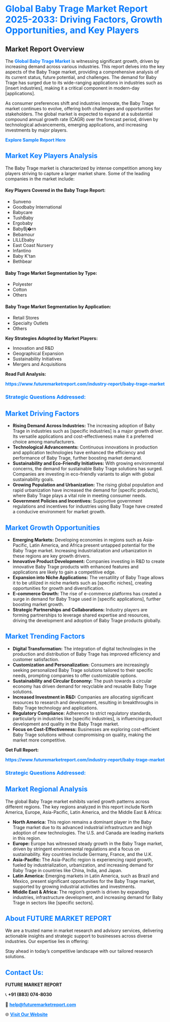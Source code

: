 <h1 style="color: #007BFF;">Global Baby Trage Market Report 2025-2033: Driving Factors, Growth Opportunities, and Key Players</h1>

<section id="overview">
<h2>Market Report Overview</h2>
<p>The <a href="https://www.futuremarketreport.com/industry-report/baby-trage-market" style="color: #007BFF; text-decoration: none;"><strong>Global Baby Trage Market</strong></a> is witnessing significant growth, driven by increasing demand across various industries. This report delves into the key aspects of the Baby Trage market, providing a comprehensive analysis of its current status, future potential, and challenges. The demand for Baby Trage has surged due to its wide-ranging applications in industries such as [insert industries], making it a critical component in modern-day [applications].</p>
<p>As consumer preferences shift and industries innovate, the Baby Trage market continues to evolve, offering both challenges and opportunities for stakeholders. The global market is expected to expand at a substantial compound annual growth rate (CAGR) over the forecast period, driven by technological advancements, emerging applications, and increasing investments by major players.</p>
</section>

<section id="overview">
<p><a href="https://www.futuremarketreport.com/request-sample/reportId=60919" style="color: #007BFF; text-decoration: none;"><strong>Explore Sample Report Here</strong></a></p>
</section>

<section id="key-players">
<h2 style="color: #007BFF;">Market Key Players Analysis</h2>
<p>The Baby Trage market is characterized by intense competition among key players striving to capture a larger market share. Some of the leading companies in the market include:</p>
<h4>Key Players Covered in the Baby Trage Report:</h4>
<ul><li>Sunveno</li><li>Goodbaby International</li><li>Babycare</li><li>TushBaby</li><li>Ergobaby</li><li>BabyBj�rn</li><li>Bebamour</li><li>LILLEbaby</li><li>East Coast Nursery</li><li>Infantino</li><li>Baby K&#039;tan</li><li>Bethbear</li></ul>
<h4>Baby Trage Market Segmentation by Type:</h4>
<ul><li>Polyester</li><li>Cotton</li><li>Others</li></ul>

<h4>Baby Trage Market Segmentation by Application:</h4>
<ul><li>Retail Stores</li><li>Specialty Outlets</li><li>Others</li></ul>
<p><strong>Key Strategies Adopted by Market Players:</strong></p>
<ul>
<li>Innovation and R&D</li>
<li>Geographical Expansion</li>
<li>Sustainability Initiatives</li>
<li>Mergers and Acquisitions</li>
</ul>
</section>

<section>
<p><strong>Read Full Analysis: </strong></p><a href="https://www.futuremarketreport.com/industry-report/baby-trage-market" style="color: #007BFF; text-decoration: none;"><strong>https://www.futuremarketreport.com/industry-report/baby-trage-market</strong></a>
<h3 style="color: #007BFF;">Strategic Questions Addressed:</h3>
</section>

<section id="driving-factors">
<h2 style="color: #007BFF;">Market Driving Factors</h2>
<ul>
<li><strong>Rising Demand Across Industries:</strong> The increasing adoption of Baby Trage in industries such as [specific industries] is a major growth driver. Its versatile applications and cost-effectiveness make it a preferred choice among manufacturers.</li>
<li><strong>Technological Advancements:</strong> Continuous innovations in production and application technologies have enhanced the efficiency and performance of Baby Trage, further boosting market demand.</li>
<li><strong>Sustainability and Eco-Friendly Initiatives:</strong> With growing environmental concerns, the demand for sustainable Baby Trage solutions has surged. Companies are investing in eco-friendly variants to align with global sustainability goals.</li>
<li><strong>Growing Population and Urbanization:</strong> The rising global population and rapid urbanization have increased the demand for [specific products], where Baby Trage plays a vital role in meeting consumer needs.</li>
<li><strong>Government Policies and Incentives:</strong> Supportive government regulations and incentives for industries using Baby Trage have created a conducive environment for market growth.</li>
</ul>
</section>

<section id="growth-opportunities">
<h2 style="color: #007BFF;">Market Growth Opportunities</h2>
<ul>
<li><strong>Emerging Markets:</strong> Developing economies in regions such as Asia-Pacific, Latin America, and Africa present untapped potential for the Baby Trage market. Increasing industrialization and urbanization in these regions are key growth drivers.</li>
<li><strong>Innovative Product Development:</strong> Companies investing in R&D to create innovative Baby Trage products with enhanced features and applications are likely to gain a competitive edge.</li>
<li><strong>Expansion into Niche Applications:</strong> The versatility of Baby Trage allows it to be utilized in niche markets such as [specific niches], creating opportunities for growth and diversification.</li>
<li><strong>E-commerce Growth:</strong> The rise of e-commerce platforms has created a surge in demand for Baby Trage used in [specific applications], further boosting market growth.</li>
<li><strong>Strategic Partnerships and Collaborations:</strong> Industry players are forming partnerships to leverage shared expertise and resources, driving the development and adoption of Baby Trage products globally.</li>
</ul>
</section>

<section id="trending-factors">
<h2 style="color: #007BFF;">Market Trending Factors</h2>
<ul>
<li><strong>Digital Transformation:</strong> The integration of digital technologies in the production and distribution of Baby Trage has improved efficiency and customer satisfaction.</li>
<li><strong>Customization and Personalization:</strong> Consumers are increasingly seeking personalized Baby Trage solutions tailored to their specific needs, prompting companies to offer customizable options.</li>
<li><strong>Sustainability and Circular Economy:</strong> The push towards a circular economy has driven demand for recyclable and reusable Baby Trage solutions.</li>
<li><strong>Increased Investment in R&D:</strong> Companies are allocating significant resources to research and development, resulting in breakthroughs in Baby Trage technology and applications.</li>
<li><strong>Regulatory Compliance:</strong> Adherence to strict regulatory standards, particularly in industries like [specific industries], is influencing product development and quality in the Baby Trage market.</li>
<li><strong>Focus on Cost-Effectiveness:</strong> Businesses are exploring cost-efficient Baby Trage solutions without compromising on quality, making the market more competitive.</li>
</ul>
</section>

<section>
<p><strong>Get Full Report: </strong></p><a href="https://www.futuremarketreport.com/industry-report/baby-trage-market" style="color: #007BFF; text-decoration: none;"><strong>https://www.futuremarketreport.com/industry-report/baby-trage-market</strong></a>
<h3 style="color: #007BFF;">Strategic Questions Addressed:</h3>
</section>


<section id="regional-analysis">
<h2 style="color: #007BFF;">Market Regional Analysis</h2>
<p>The global Baby Trage market exhibits varied growth patterns across different regions. The key regions analyzed in this report include North America, Europe, Asia-Pacific, Latin America, and the Middle East & Africa:</p>
<ul>
<li><strong>North America:</strong> This region remains a dominant player in the Baby Trage market due to its advanced industrial infrastructure and high adoption of new technologies. The U.S. and Canada are leading markets in this region.</li>
<li><strong>Europe:</strong> Europe has witnessed steady growth in the Baby Trage market, driven by stringent environmental regulations and a focus on sustainability. Key countries include Germany, France, and the U.K.</li>
<li><strong>Asia-Pacific:</strong> The Asia-Pacific region is experiencing rapid growth, fueled by industrialization, urbanization, and increasing demand for Baby Trage in countries like China, India, and Japan.</li>
<li><strong>Latin America:</strong> Emerging markets in Latin America, such as Brazil and Mexico, present significant opportunities for the Baby Trage market, supported by growing industrial activities and investments.</li>
<li><strong>Middle East & Africa:</strong> The region’s growth is driven by expanding industries, infrastructure development, and increasing demand for Baby Trage in sectors like [specific sectors].</li>
</ul>
</section>

<footer>
<h2 style="color: #007BFF;">About FUTURE MARKET REPORT</h2>
<p>We are a trusted name in market research and advisory services, delivering actionable insights and strategic support to businesses across diverse industries. Our expertise lies in offering:</p>

<p>Stay ahead in today’s competitive landscape with our tailored research solutions.</p>

<h2 style="color: #007BFF;">Contact Us:</h2>
<p><strong>FUTURE MARKET REPORT</strong></p>
<p>📞 <strong>+91 (883) 074-8030</strong></p>
<p>📧 <strong><a href="mailto:help@futuremarketreport.com" style="color: #007BFF;">help@futuremarketreport.com</a></strong></p>
<p>🌐 <strong><a href="https://www.futuremarketreport.com/" style="color: #007BFF;">Visit Our Website</a></strong></p>
</footer>